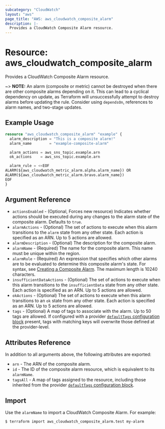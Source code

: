 ```yaml
---
subcategory: "CloudWatch"
layout: "aws"
page_title: "AWS: aws_cloudwatch_composite_alarm"
description: |-
  Provides a CloudWatch Composite Alarm resource.
---
```


# Resource: aws_cloudwatch_composite_alarm

Provides a CloudWatch Composite Alarm resource.

~> **NOTE:** An alarm (composite or metric) cannot be destroyed when there are other composite alarms depending on it. This can lead to a cyclical dependency on update, as Terraform will unsuccessfully attempt to destroy alarms before updating the rule. Consider using `dependsOn`, references to alarm names, and two-stage updates.

## Example Usage

```terraform
resource "aws_cloudwatch_composite_alarm" "example" {
  alarm_description = "This is a composite alarm!"
  alarm_name        = "example-composite-alarm"

  alarm_actions = aws_sns_topic.example.arn
  ok_actions    = aws_sns_topic.example.arn

  alarm_rule = <<EOF
ALARM(${aws_cloudwatch_metric_alarm.alpha.alarm_name}) OR
ALARM(${aws_cloudwatch_metric_alarm.bravo.alarm_name})
EOF
}
```

## Argument Reference

* `actionsEnabled` - (Optional, Forces new resource) Indicates whether actions should be executed during any changes to the alarm state of the composite alarm. Defaults to `true`.
* `alarmActions` - (Optional) The set of actions to execute when this alarm transitions to the `alarm` state from any other state. Each action is specified as an ARN. Up to 5 actions are allowed.
* `alarmDescription` - (Optional) The description for the composite alarm.
* `alarmName` - (Required) The name for the composite alarm. This name must be unique within the region.
* `alarmRule` - (Required) An expression that specifies which other alarms are to be evaluated to determine this composite alarm's state. For syntax, see [Creating a Composite Alarm](https://docs.aws.amazon.com/AmazonCloudWatch/latest/monitoring/Create_Composite_Alarm.html). The maximum length is 10240 characters.
* `insufficientDataActions` - (Optional) The set of actions to execute when this alarm transitions to the `insufficientData` state from any other state. Each action is specified as an ARN. Up to 5 actions are allowed.
* `okActions` - (Optional) The set of actions to execute when this alarm transitions to an `ok` state from any other state. Each action is specified as an ARN. Up to 5 actions are allowed.
* `tags` - (Optional) A map of tags to associate with the alarm. Up to 50 tags are allowed. If configured with a provider [`defaultTags` configuration block](https://registry.terraform.io/providers/hashicorp/aws/latest/docs#default_tags-configuration-block) present, tags with matching keys will overwrite those defined at the provider-level.

## Attributes Reference

In addition to all arguments above, the following attributes are exported:

* `arn` - The ARN of the composite alarm.
* `id` - The ID of the composite alarm resource, which is equivalent to its `alarmName`.
* `tagsAll` - A map of tags assigned to the resource, including those inherited from the provider [`defaultTags` configuration block](https://registry.terraform.io/providers/hashicorp/aws/latest/docs#default_tags-configuration-block).

## Import

Use the `alarmName` to import a CloudWatch Composite Alarm. For example:

```
$ terraform import aws_cloudwatch_composite_alarm.test my-alarm
```

<!-- cache-key: cdktf-0.17.0-pre.15 input-09657bad458cbfc52e548c7107ec53ad23d94205e1cf111348891921c110fb79 -->